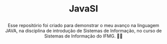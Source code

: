 #                                         <p align="center">JavaSI</p>
<p align="center">Esse repositório foi criado para demonstrar o meu avanço na linguagem JAVA, na disciplina de introdução de Sistemas de Informação, no curso de Sistemas de Informação do IFMG. 👨‍💻</p>
